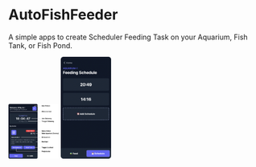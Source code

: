 # AutoFishFeeder

A simple apps to create Scheduler Feeding Task on your Aquarium, Fish Tank, or Fish Pond.

<img src="https://github.com/rifkyariy/AutoFishFeeder/blob/main/image-1.png" alt="image-1" width="100px">
<img src="https://github.com/rifkyariy/AutoFishFeeder/blob/main/image-2.png" alt="image-1" width="100px">

